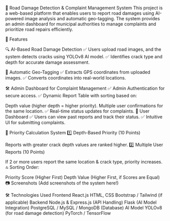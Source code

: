 🚧 Road Damage Detection & Complaint Management System
This project is a web-based platform that enables users to report road damages using AI-powered image analysis and automatic geo-tagging. The system provides an admin dashboard for municipal authorities to manage complaints and prioritize road repairs efficiently.

🌟 Features

🔍 AI-Based Road Damage Detection
✅ Users upload road images, and the system detects cracks using YOLOv8 AI model.
✅ Identifies crack type and depth for accurate damage assessment.

📍 Automatic Geo-Tagging
✅ Extracts GPS coordinates from uploaded images.
✅ Converts coordinates into real-world locations.

🛠 Admin Dashboard for Complaint Management
✅ Admin Authentication for secure access.
✅ Dynamic Report Table with sorting based on:

Depth value (higher depth = higher priority).
Multiple user confirmations for the same location.
✅ Real-time status updates for complaints.
👥 User Dashboard
✅ Users can view past reports and track their status.
✅ Intuitive UI for submitting complaints.

🔢 Priority Calculation System
1️⃣ Depth-Based Priority (10 Points)

Reports with greater crack depth values are ranked higher.
2️⃣ Multiple User Reports (10 Points)

If 2 or more users report the same location & crack type, priority increases.
🔝 Sorting Order:

Priority Score (Higher First)
Depth Value (Higher First, if Scores are Equal)
📷 Screenshots
(Add screenshots of the system here!)

🛠 Technologies Used
Frontend
React.js
HTML, CSS
Bootstrap / Tailwind (if applicable)
Backend
Node.js & Express.js (API Handling)
Flask (AI Model Integration)
PostgreSQL / MySQL / MongoDB (Database)
AI Model
YOLOv8 (for road damage detection)
PyTorch / TensorFlow
